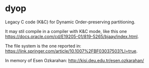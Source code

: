 # dyop
Legacy C code (K&amp;C) for Dynamic Order-preserving partitioning.

It may stil compile  in a compiler with K&C mode, like this one 
https://docs.oracle.com/cd/E19205-01/819-5265/bjaay/index.html.

The file system is the one reported in: 
https://link.springer.com/article/10.1007%2FBF03037503?LI=true.

In memory of Esen Ozkarahan: http://kisi.deu.edu.tr/esen.ozkarahan/


